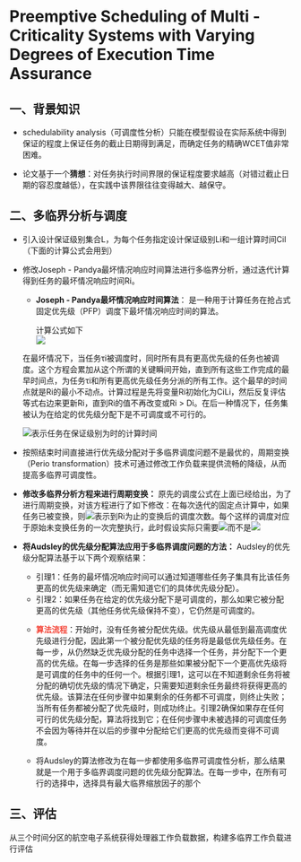 # Preemptive Scheduling of Multi - Criticality Systems with Varying Degrees of Execution Time Assurance
  
## 一、背景知识
  
- schedulability analysis（可调度性分析）只能在模型假设在实际系统中得到保证的程度上保证任务的截止日期得到满足，而确定任务的精确WCET值非常困难。

- 论文基于一个**猜想**：对任务执行时间界限的保证程度要求越高（对错过截止日期的容忍度越低），在实践中该界限往往变得越大、越保守。

## 二、多临界分析与调度

* 引入设计保证级别集合L，为每个任务指定设计保证级别Li和一组计算时间Cil（下面的计算公式会用到）
* 修改Joseph - Pandya最坏情况响应时间算法进行多临界分析，通过迭代计算得到任务的最坏情况响应时间Ri。
    * **Joseph - Pandya最坏情况响应时间算法**：
    是一种用于计算任务在抢占式固定优先级（PFP）调度下最坏情况响应时间的算法。  
    
        计算公式如下  
    ![](https://markdown.liuchengtu.com/work/uploads/upload_7925a251ab5db018f1b1fb4b8782c18c.png)
    
    在最坏情况下，当任务τi被调度时，同时所有具有更高优先级的任务也被调度。这个方程会累加从这个所谓的关键瞬间开始，直到所有这些工作完成的最早时间点，为任务τi和所有更高优先级任务分派的所有工作。这个最早的时间点就是Ri的最小不动点。计算过程是先将变量Ri初始化为CiLi，然后反复评估等式右边来更新Ri，直到Ri的值不再改变或Ri > Di。在后一种情况下，任务集被认为在给定的优先级分配下是不可调度或不可行的。
    
    ![](https://markdown.liuchengtu.com/work/uploads/upload_20a4dbde0bcb6a11af4ebd1e667204e7.png)表示任务在保证级别为时的计算时间
    
* 按照结束时间直接进行优先级分配对于多临界调度问题不是最优的，周期变换（Perio transformation）技术可通过修改工作负载来提供流畅的降级，从而提高多临界可调度性。


* **修改多临界分析方程来进行周期变换：**
原先的调度公式在上面已经给出，为了进行周期变换，对该方程进行了如下修改：在每次迭代的固定点计算中，如果任务已被变换，则![](https://markdown.liuchengtu.com/work/uploads/upload_aae791868e792a553b11f82679d29635.png)表示到Ri为止的变换后的调度次数。每个这样的调度对应于原始未变换任务的一次完整执行，此时假设实际只需要![](https://markdown.liuchengtu.com/work/uploads/upload_dce8cda56149ce966d6873918cb27139.png)而不是![](https://markdown.liuchengtu.com/work/uploads/upload_185ab7e32a566e35aca797876242d2a0.png)


* **将Audsley的优先级分配算法应用于多临界调度问题的方法：**
Audsley的优先级分配算法基于以下两个观察结果：
  
    - 引理1：任务的最坏情况响应时间可以通过知道哪些任务子集具有比该任务更高的优先级来确定（而无需知道它们的具体优先级分配）。
    - 引理2：如果任务在给定的优先级分配下是可调度的，那么如果它被分配更高的优先级（其他任务优先级保持不变），它仍然是可调度的。


    * <font class="text-color-1" color="#f44336">**算法流程**</font>：开始时，没有任务被分配优先级。优先级从最低到最高调度优先级进行分配，因此第一个被分配优先级的任务将是最低优先级任务。在每一步，从仍然缺乏优先级分配的任务中选择一个任务，并分配下一个更高的优先级。在每一步选择的任务是那些如果被分配下一个更高优先级将是可调度的任务中的任何一个。根据引理1，这可以在不知道剩余任务将被分配的确切优先级的情况下确定，只需要知道剩余任务最终将获得更高的优先级。该算法在任何步骤中如果剩余的任务都不可调度，则终止失败；当所有任务都被分配了优先级时，则成功终止。引理2确保如果存在任何可行的优先级分配，算法将找到它；在任何步骤中未被选择的可调度任务不会因为等待并在以后的步骤中分配给它们更高的优先级而变得不可调度。
    
    * 将Audsley的算法修改为在每一步都使用多临界可调度性分析，那么结果就是一个用于多临界调度问题的优先级分配算法。在每一步中，在所有可行的选择中，选择具有最大临界缩放因子的那个


## 三、评估

从三个时间分区的航空电子系统获得处理器工作负载数据，构建多临界工作负载进行评估
